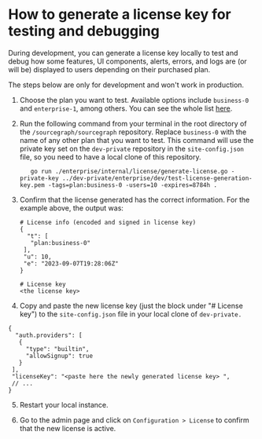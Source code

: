 # How to generate a license key for testing and debugging

During development, you can generate a license key locally to test and debug how some features, UI components, alerts, errors, and logs are (or will be) displayed to users depending on their purchased plan.

The steps below are only for development and won't work in production. 

1. Choose the plan you want to test. Available options include `business-0` and `enterprise-1`, among others. You can see the whole list [here](https://sourcegraph.com/github.com/sourcegraph/sourcegraph/-/blob/internal/licensing/data.go?L3&subtree=true).

2. Run the following command from your terminal in the root directory of the `/sourcegraph/sourcegraph` repository. Replace `business-0` with the name of any other plan that you want to test. This command will use the private key set on the `dev-private` repository in the `site-config.json` file, so you need to have a local clone of this repository.

          go run ./enterprise/internal/license/generate-license.go -private-key ../dev-private/enterprise/dev/test-license-generation-key.pem -tags=plan:business-0 -users=10 -expires=8784h .

3. Confirm that the license generated has the correct information. For the example above, the output was: 

    ````
    # License info (encoded and signed in license key)
    {
      "t": [
       "plan:business-0"
     ],
     "u": 10,
     "e": "2023-09-07T19:28:06Z"
    }

    # License key
    <the license key> 
    ````

4. Copy and paste the new license key (just the block under "# License key") to the `site-config.json` file in your local clone of `dev-private.`

````
{
  "auth.providers": [
   {
     "type": "builtin",
     "allowSignup": true
   }
 ],
 "licenseKey": "<paste here the newly generated license key> ",
 // ... 
}
````

5. Restart your local instance. 

6. Go to the admin page and click on `Configuration > License` to confirm that the new license is active.
